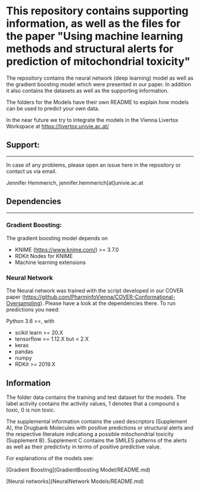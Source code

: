 # This repository contains supporting information, as well as the files for the paper "Using machine learning methods and structural alerts for prediction of mitochondrial toxicity"

The repository contains the neural network (deep learning) model as well as the gradient boosting model which were presented in our paper. In addition it also contains the datasets as well as the supporting information. 

The folders for the Models have their own README to explain how models can be used to predict your own data. 

In the near future we try to integrate the models in the Vienna Livertox Workspace at https://livertox.univie.ac.at/


## Support:
--------
In case of any problems, please open an issue here in the repository or contact us via email.

Jennifer Hemmerich, jennifer.hemmerich[at]univie.ac.at

## Dependencies
--------------------

### Gradient Boosting:
 The gradient boosting model depends on 
 - KNIME (https://www.knime.com/) >= 3.7.0
 - RDKit Nodes for KNIME
 - Machine learning extensions
 
 ### Neural Network
 The Neural network was trained with the script developed in our COVER paper (https://github.com/PharminfoVienna/COVER-Conformational-Oversampling). Please have a look at the dependencies there. 
 To run predictions you need:
 
 Python 3.6 >=, with
 - scikit learn >= 20.X
 - tensorflow >= 1.12.X but < 2.X
 - keras
 - pandas 
 - numpy
 - RDKit >= 2019.X
 
 
 ## Information
 
 The folder data contains the training and test dataset for the models. The label activity contains
 the activity values, 1 denotes that a compound s toxic, 0 is non toxic.
 
 The supplemental information contains the used descriptors (Supplement A), the Drugbank Molecules with positive predictions or structural alerts and the respective literature indicationg a possible mitochondrial toxicity (Supplement B). Supplement C contains the SMILES patterns of the alerts as well as their predictivty in terms of positive predictive value.
 
 For explanations of the models see:
 
 [Gradient Boosting](GradientBoosting Model/README.md)
 
 [Neural networks](NeuralNetwork Models/README.md)
 

